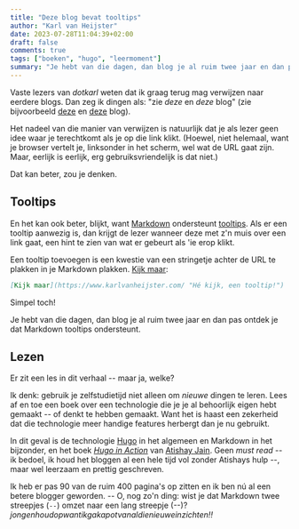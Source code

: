 ```yaml
---
title: "Deze blog bevat tooltips"
author: "Karl van Heijster"
date: 2023-07-28T11:04:39+02:00
draft: false
comments: true
tags: ["boeken", "hugo", "leermoment"]
summary: "Je hebt van die dagen, dan blog je al ruim twee jaar en dan pas ontdek je dat Markdown tooltips ondersteunt."
---
```


Vaste lezers van *dotkarl* weten dat ik graag terug mag verwijzen naar eerdere blogs. Dan zeg ik dingen als: "zie *deze* en *deze* blog" (zie bijvoorbeeld [deze](/blog/23/05/waarom-zou-je-naar-tech-podcasts-luisteren/ "'Waarom zou je naar tech podcasts luisteren?'") en [deze](/blog/23/03/testen-met-productiedata/ "'Testen met productiedata'") blog).


Het nadeel van die manier van verwijzen is natuurlijk dat je als lezer geen idee waar je terechtkomt als je op die link klikt. (Hoewel, niet helemaal, want je browser vertelt je, linksonder in het scherm, wel wat de URL gaat zijn. Maar, eerlijk is eerlijk, erg gebruiksvriendelijk is dat niet.) 


Dat kan beter, zou je denken. 


## Tooltips


En het kan ook beter, blijkt, want [Markdown](https://www.markdownguide.org/ "Markdown Guide") ondersteunt [tooltips](https://nl.wikipedia.org/wiki/Tooltip "'Tooltip', Wikipedia"). Als er een tooltip aanwezig is, dan krijgt de lezer wanneer deze met z'n muis over een link gaat, een hint te zien van wat er gebeurt als 'ie erop klikt.


Een tooltip toevoegen is een kwestie van een stringetje achter de URL te plakken in je Markdown plakken. [Kijk maar](https://www.karlvanheijster.com/ "Hé kijk, een tooltip!"):


```md
[Kijk maar](https://www.karlvanheijster.com/ "Hé kijk, een tooltip!")
```


Simpel toch!


Je hebt van die dagen, dan blog je al ruim twee jaar en dan pas ontdek je dat Markdown tooltips ondersteunt. 


## Lezen


Er zit een les in dit verhaal -- maar ja, welke? 


Ik denk: gebruik je zelfstudietijd niet alleen om *nieuwe* dingen te leren. Lees af en toe een boek over een technologie die je je al behoorlijk eigen hebt gemaakt -- of denkt te hebben gemaakt. Want het is haast een zekerheid dat die technologie meer handige features herbergt dan je nu gebruikt. 


In dit geval is de technologie [Hugo](https://gohugo.io/ "Hugo documentatie") in het algemeen en Markdown in het bijzonder, en het boek [*Hugo in Action*](https://www.manning.com/books/hugo-in-action "'Hugo in Action', Manning") van [Atishay Jain](https://atishay.me/ "Atishay Jains blog"). Geen *must read* -- ik bedoel, ik houd het bloggen al een hele tijd vol zonder Atishays hulp --, maar wel leerzaam en prettig geschreven. 


Ik heb er pas 90 van de ruim 400 pagina's op zitten en ik ben nú al een betere blogger geworden. -- O, nog zo'n ding: wist je dat Markdown twee streepjes (`--`) omzet naar een lang streepje (--)? *jongenhoudopwantikgakapotvanaldienieuweinzichten!!*
